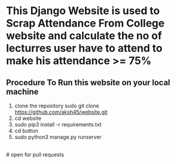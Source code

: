 # This Django Website is used to Scrap Attendance From College website and calculate the no of lecturres user have to attend to make his attendance >= 75%
## Procedure To Run this website on your local machine
 1. clone the repository sudo git clone https://github.com/aksh45/website.git <br>
 2. cd website  <br>
 3. sudo  pip3 install -r requirements.txt 
 4. cd button
 5. sudo python3 manage.py runserver  <br>
<br>
# open for pull requests 

